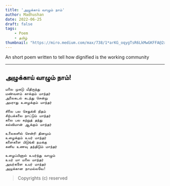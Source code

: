 ```yaml
---
title: 'அழுக்காய் வாழும் நாம்'
author: Madhushan
date: 2022-06-25
draft: false
tags:
    - Poem
    - தமிழ்
thumbnail: "https://miro.medium.com/max/738/1*arKG_oqygTsR6LkMwGKFFA@2x.jpeg"
---
```


An short poem written to tell how dignified is the working community 

---------
## அழுக்காய் வாழும் நாம்!

    மலை முகடு மீதிருந்து
    மண்வளம் காக்கும் மாந்தர்
    அலைகடல் கடந்து சென்று
    அயராது உழைக்கும் மாந்தர்

    சிலை பல செதுக்கி நிதம்
    சிற்பக்கலை நாட்டும் மாந்தர்
    கலை பல கற்றுத் தந்து
    கல்விமான் ஆக்கும் மாந்தர்

    உலைகளில் சென்ரி தினமும்
    உழைக்கும் உயர் மாந்தர்
    களைகளை பிடுங்கி நமக்கு
    கனிய உணவு தந்திடும் மாந்தர்

    உழைப்பினால் உயர்ந்து வாழும் 
    உயர் மா மலை மாந்தர்
    அவர்களே உயர் மாந்தர்
    அழுக்கான நாமல்லவே!

>Copyrights (c) reserved